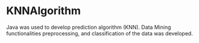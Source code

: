 # KNNAlgorithm
Java was used to develop prediction algorithm (KNN). Data Mining functionalities preprocessing, and classification of the data was developed.
